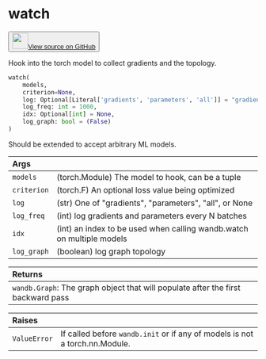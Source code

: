 # watch

<p><button style={{display: 'flex', alignItems: 'center', backgroundColor: 'white', border: '1px solid #ddd', padding: '10px', borderRadius: '6px', cursor: 'pointer', boxShadow: '0 2px 3px rgba(0,0,0,0.1)', transition: 'all 0.3s'}}><a href='https://www.github.com/wandb/wandb/tree/v0.16.4/wandb/sdk/wandb_watch.py#L20-L106' style={{fontSize: '1.2em', display: 'flex', alignItems: 'center'}}><img src='https://github.githubassets.com/images/modules/logos_page/GitHub-Mark.png' height='32px' width='32px' style={{marginRight: '10px'}}/>View source on GitHub</a></button></p>


Hook into the torch model to collect gradients and the topology.

```python
watch(
    models,
    criterion=None,
    log: Optional[Literal['gradients', 'parameters', 'all']] = "gradients",
    log_freq: int = 1000,
    idx: Optional[int] = None,
    log_graph: bool = (False)
)
```

Should be extended to accept arbitrary ML models.

| Args |  |
| :--- | :--- |
|  `models` |  (torch.Module) The model to hook, can be a tuple |
|  `criterion` |  (torch.F) An optional loss value being optimized |
|  `log` |  (str) One of "gradients", "parameters", "all", or None |
|  `log_freq` |  (int) log gradients and parameters every N batches |
|  `idx` |  (int) an index to be used when calling wandb.watch on multiple models |
|  `log_graph` |  (boolean) log graph topology |

| Returns |  |
| :--- | :--- |
|  `wandb.Graph`: The graph object that will populate after the first backward pass |

| Raises |  |
| :--- | :--- |
|  `ValueError` |  If called before `wandb.init` or if any of models is not a torch.nn.Module. |
